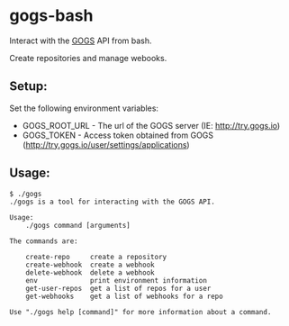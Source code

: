 gogs-bash
=========

Interact with the [GOGS](https://gogs.io/) API from bash.

Create repositories and manage webooks.

Setup:
------

Set the following environment variables:

* GOGS_ROOT_URL - The url of the GOGS server (IE: http://try.gogs.io)
* GOGS_TOKEN - Access token obtained from GOGS (http://try.gogs.io/user/settings/applications)

Usage:
------

```
$ ./gogs
./gogs is a tool for interacting with the GOGS API.

Usage:
    ./gogs command [arguments]

The commands are:

    create-repo     create a repository
    create-webhook  create a webhook
    delete-webhook  delete a webhook
    env             print environment information
    get-user-repos  get a list of repos for a user
    get-webhooks    get a list of webhooks for a repo

Use "./gogs help [command]" for more information about a command.
```
